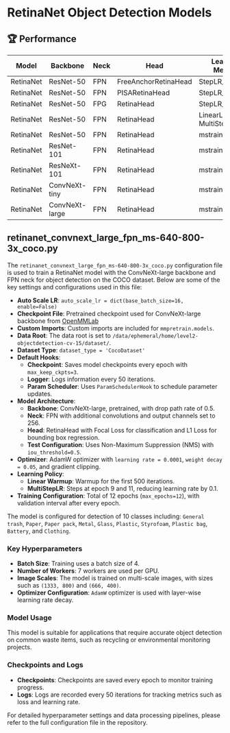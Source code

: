 # RetinaNet Object Detection Models

## 🏆 Performance

| Model       | Backbone     | Neck                | Head              | Learning Method                | Leaderboard mAP50 |
|-------------|--------------|---------------------|-------------------|--------------------------------|-------------------|
| RetinaNet   | ResNet-50    | FPN                 | FreeAnchorRetinaHead | StepLR_1x                      | 0.1771            |
| RetinaNet   | ResNet-50    | FPN                 | PISARetinaHead    | StepLR_1x                      | 0.2482            |
| RetinaNet   | ResNet-50    | FPG                 | RetinaHead        | StepLR_50e                     | 0.292             |
| RetinaNet   | ResNet-50    | FPN                 | RetinaHead        | LinearLR + MultiStepLR_90k     | 0.389             |
| RetinaNet   | ResNet-50    | FPN                 | RetinaHead        | mstrain_3x                     | 0.4527            |
| RetinaNet   | ResNet-101   | FPN                 | RetinaHead        | mstrain_3x                     | 0.4591            |
| RetinaNet   | ResNeXt-101  | FPN                 | RetinaHead        | mstrain_3x                     | 0.4976            |
| RetinaNet   | ConvNeXt-tiny | FPN                | RetinaHead        | mstrain_3x                     | 0.4978            |
| RetinaNet   | ConvNeXt-large | FPN               | RetinaHead        | mstrain_3x                     | 0.6073            |

## retinanet_convnext_large_fpn_ms-640-800-3x_coco.py

The `retinanet_convnext_large_fpn_ms-640-800-3x_coco.py` configuration file is used to train a RetinaNet model with the ConvNeXt-large backbone and FPN neck for object detection on the COCO dataset. Below are some of the key settings and configurations used in this file:

- **Auto Scale LR**: `auto_scale_lr = dict(base_batch_size=16, enable=False)`
- **Checkpoint File**: Pretrained checkpoint used for ConvNeXt-large backbone from [OpenMMLab](https://download.openmmlab.com/mmclassification/v0/convnext/convnext-large_3rdparty_in21k_20220124-41b5a79f.pth)
- **Custom Imports**: Custom imports are included for `mmpretrain.models`.
- **Data Root**: The data root is set to `/data/ephemeral/home/level2-objectdetection-cv-15/dataset/`.
- **Dataset Type**: `dataset_type = 'CocoDataset'`
- **Default Hooks**:
  - **Checkpoint**: Saves model checkpoints every epoch with `max_keep_ckpts=3`.
  - **Logger**: Logs information every 50 iterations.
  - **Param Scheduler**: Uses `ParamSchedulerHook` to schedule parameter updates.
- **Model Architecture**:
  - **Backbone**: ConvNeXt-large, pretrained, with drop path rate of 0.5.
  - **Neck**: FPN with additional convolutions and output channels set to 256.
  - **Head**: RetinaHead with Focal Loss for classification and L1 Loss for bounding box regression.
  - **Test Configuration**: Uses Non-Maximum Suppression (NMS) with `iou_threshold=0.5`.
- **Optimizer**: AdamW optimizer with `learning rate = 0.0001`, `weight decay = 0.05`, and gradient clipping.
- **Learning Policy**:
  - **Linear Warmup**: Warmup for the first 500 iterations.
  - **MultiStepLR**: Steps at epoch 9 and 11, reducing learning rate by 0.1.
- **Training Configuration**: Total of 12 epochs (`max_epochs=12`), with validation interval after every epoch.

The model is configured for detection of 10 classes including: `General trash`, `Paper`, `Paper pack`, `Metal`, `Glass`, `Plastic`, `Styrofoam`, `Plastic bag`, `Battery`, and `Clothing`.

### Key Hyperparameters
- **Batch Size**: Training uses a batch size of 4.
- **Number of Workers**: 7 workers are used per GPU.
- **Image Scales**: The model is trained on multi-scale images, with sizes such as `(1333, 800)` and `(666, 400)`.
- **Optimizer Configuration**: `AdamW` optimizer is used with layer-wise learning rate decay.

### Model Usage
This model is suitable for applications that require accurate object detection on common waste items, such as recycling or environmental monitoring projects.

### Checkpoints and Logs
- **Checkpoints**: Checkpoints are saved every epoch to monitor training progress.
- **Logs**: Logs are recorded every 50 iterations for tracking metrics such as loss and learning rate.

For detailed hyperparameter settings and data processing pipelines, please refer to the full configuration file in the repository.


